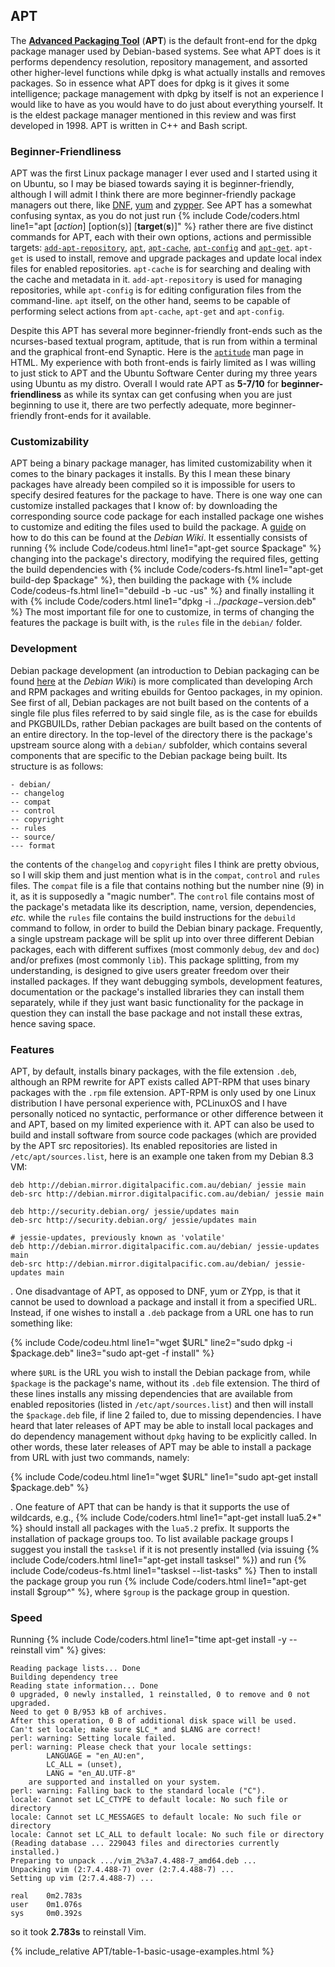## APT
The [**Advanced Packaging Tool**](https://wiki.debian.org/Apt) (**APT**) is the default front-end for the dpkg package manager used by Debian-based systems. See what APT does is it performs dependency resolution, repository management, and assorted other higher-level functions while dpkg is what actually installs and removes packages. So in essence what APT does for dpkg is it gives it some intelligence; package management with dpkg by itself is not an experience I would like to have as you would have to do just about everything yourself. It is the eldest package manager mentioned in this review and was first developed in 1998. APT is written in C++ and Bash script. 

### Beginner-Friendliness
APT was the first Linux package manager I ever used and I started using it on Ubuntu, so I may be biased towards saying it is beginner-friendly, although I will admit I think there are more beginner-friendly package managers out there, like [DNF](#dnf), [yum](#yum) and [zypper](#zypp). See APT has a somewhat confusing syntax, as you do not just run {% include Code/coders.html line1="apt [<i>action</i>] [option(s)] [<b>target</b>(<b>s</b>)]" %} rather there are five distinct commands for APT, each with their own options, actions and permissible targets: [`add-apt-repository`](/man/add-apt-repository.1.html), [`apt`](/man/apt.8.html), [`apt-cache`](/man/apt-cache.8.html), [`apt-config`](/man/apt-config.8.html) and [`apt-get`](/man/apt-get.8.html). `apt-get` is used to install, remove and upgrade packages and update local index files for enabled repositories. `apt-cache` is for searching and dealing with the cache and metadata in it. `add-apt-repository` is used for managing repositories, while `apt-config` is for editing configuration files from the command-line. `apt` itself, on the other hand, seems to be capable of performing select actions from `apt-cache`, `apt-get` and `apt-config`.

Despite this APT has several more beginner-friendly front-ends such as the ncurses-based textual program, aptitude, that is run from within a terminal and the graphical front-end Synaptic. Here is the [`aptitude`](/man/aptitude.8.html) man page in HTML. My experience with both front-ends is fairly limited as I was willing to just stick to APT and the Ubuntu Software Center during my three years using Ubuntu as my distro. Overall I would rate APT as **5-7/10** for **beginner-friendliness** as while its syntax can get confusing when you are just beginning to use it, there are two perfectly adequate, more beginner-friendly front-ends for it available.

### Customizability
APT being a binary package manager, has limited customizability when it comes to the binary packages it installs. By this I mean these binary packages have already been compiled so it is impossible for users to specify desired features for the package to have. There is one way one can customize installed packages that I know of: by downloading the corresponding source code package for each installed package one wishes to customize and editing the files used to build the package. A [guide](https://wiki.debian.org/BuildingTutorial) on how to do this can be found at the *Debian Wiki*. It essentially consists of running {% include Code/codeus.html line1="apt-get source $package" %} changing into the package's directory, modifying the required files, getting the build dependencies with {% include Code/coders-fs.html line1="apt-get build-dep $package" %}, then building the package with {% include Code/codeus-fs.html line1="debuild -b -uc -us" %} and finally installing it with {% include Code/coders.html line1="dpkg -i ../$package-$version.deb" %} The most important file for one to customize, in terms of changing the features the package is built with, is the `rules` file in the `debian/` folder.

### Development
Debian package development (an introduction to Debian packaging can be found [here](https://wiki.debian.org/IntroDebianPackaging) at the *Debian Wiki*) is more complicated than developing Arch and RPM packages and writing ebuilds for Gentoo packages, in my opinion. See first of all, Debian packages are not built based on the contents of a single file plus files referred to by said single file, as is the case for ebuilds and PKGBUILDs, rather Debian packages are built based on the contents of an entire directory. In the top-level of the directory there is the package's upstream source along with a `debian/` subfolder, which contains several components that are specific to the Debian package being built. Its structure is as follows:

~~~
- debian/
-- changelog
-- compat
-- control
-- copyright
-- rules
-- source/
--- format
~~~

the contents of the `changelog` and `copyright` files I think are pretty obvious, so I will skip them and just mention what is in the `compat`, `control` and `rules` files. The `compat` file is a file that contains nothing but the number nine (9) in it, as it is supposedly a "magic number". The `control` file contains most of the package's metadata like its description, name, version, dependencies, *etc.* while the `rules` file contains the build instructions for the `debuild` command to follow, in order to build the Debian binary package. Frequently, a single upstream package will be split up into over three different Debian packages, each with different suffixes (most commonly `debug`, `dev` and `doc`) and/or prefixes (most commonly `lib`). This package splitting, from my understanding, is designed to give users greater freedom over their installed packages. If they want debugging symbols, development features, documentation or the package's installed libraries they can install them separately, while if they just want basic functionality for the package in question they can install the base package and not install these extras, hence saving space.

### Features
APT, by default, installs binary packages, with the file extension `.deb`, although an RPM rewrite for APT exists called APT-RPM that uses binary packages with the `.rpm` file extension. APT-RPM is only used by one Linux distribution I have personal experience with, PCLinuxOS and I have personally noticed no syntactic, performance or other difference between it and APT, based on my limited experience with it. APT can also be used to build and install software from source code packages (which are provided by the APT src repositories). Its enabled repositories are listed in `/etc/apt/sources.list`, here is an example one taken from my Debian 8.3 VM:

~~~
deb http://debian.mirror.digitalpacific.com.au/debian/ jessie main
deb-src http://debian.mirror.digitalpacific.com.au/debian/ jessie main

deb http://security.debian.org/ jessie/updates main
deb-src http://security.debian.org/ jessie/updates main

# jessie-updates, previously known as 'volatile'
deb http://debian.mirror.digitalpacific.com.au/debian/ jessie-updates main
deb-src http://debian.mirror.digitalpacific.com.au/debian/ jessie-updates main
~~~

. One disadvantage of APT, as opposed to DNF, yum or ZYpp, is that it cannot be used to download a package and install it from a specified URL. Instead, if one wishes to install a `.deb` package from a URL one has to run something like:

{% include Code/codeu.html line1="wget $URL" line2="sudo dpkg -i $package.deb" line3="sudo apt-get -f install" %}

where `$URL` is the URL you wish to install the Debian package from, while `$package` is the package's name, without its `.deb` file extension. The third of these lines installs any missing dependencies that are available from enabled repositories (listed in `/etc/apt/sources.list`) and then will install the `$package.deb` file, if line 2 failed to, due to missing dependencies. I have heard that later releases of APT may be able to install local packages and do dependency management without `dpkg` having to be explicitly called. In other words, these later releases of APT may be able to install a package from URL with just two commands, namely:

{% include Code/codeu.html line1="wget $URL" line1="sudo apt-get install $package.deb" %}

. One feature of APT that can be handy is that it supports the use of wildcards, e.g., {% include Code/coders.html line1="apt-get install lua5.2*" %} should install all packages with the `lua5.2` prefix. It supports the installation of package groups too. To list available package groups I suggest you install the `tasksel` if it is not presently installed (via issuing {% include Code/coders.html line1="apt-get install tasksel" %}) and run {% include Code/codeus-fs.html line1="tasksel --list-tasks" %} Then to install the package group you run {% include Code/coders.html line1="apt-get install $group^" %}, where `$group` is the package group in question.

### Speed
Running {% include Code/coders.html line1="time apt-get install -y --reinstall vim" %} gives:

~~~
Reading package lists... Done
Building dependency tree
Reading state information... Done
0 upgraded, 0 newly installed, 1 reinstalled, 0 to remove and 0 not upgraded.
Need to get 0 B/953 kB of archives.
After this operation, 0 B of additional disk space will be used.
Can't set locale; make sure $LC_* and $LANG are correct!
perl: warning: Setting locale failed.
perl: warning: Please check that your locale settings:
        LANGUAGE = "en_AU:en",
        LC_ALL = (unset),
        LANG = "en_AU.UTF-8"
    are supported and installed on your system.
perl: warning: Falling back to the standard locale ("C").
locale: Cannot set LC_CTYPE to default locale: No such file or directory
locale: Cannot set LC_MESSAGES to default locale: No such file or directory
locale: Cannot set LC_ALL to default locale: No such file or directory
(Reading database ... 229043 files and directories currently installed.)
Preparing to unpack .../vim_2%3a7.4.488-7_amd64.deb ...
Unpacking vim (2:7.4.488-7) over (2:7.4.488-7) ...
Setting up vim (2:7.4.488-7) ...

real    0m2.783s
user    0m1.076s
sys     0m0.392s
~~~

so it took **2.783s** to reinstall Vim.

{% include_relative APT/table-1-basic-usage-examples.html %}
